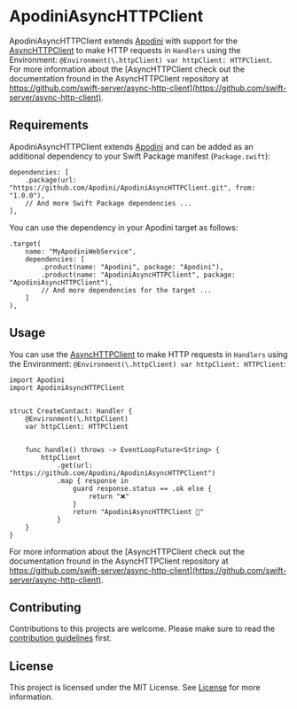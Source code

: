# ApodiniAsyncHTTPClient

ApodiniAsyncHTTPClient extends [Apodini](https://github.com/Apodini/Apodini) with support for the [AsyncHTTPClient](https://github.com/swift-server/async-http-client) to make HTTP requests in `Handlers` using the Environment: `@Environment(\.httpClient) var httpClient: HTTPClient`.  
For more information about the [AsyncHTTPClient check out the documentation fround in the AsyncHTTPClient repository at https://github.com/swift-server/async-http-client](https://github.com/swift-server/async-http-client).

## Requirements

ApodiniAsyncHTTPClient extends [Apodini](https://github.com/Apodini/Apodini) and can be added as an additional dependency to your Swift Package manifest (`Package.swift`):
```
dependencies: [
    .package(url: "https://github.com/Apodini/ApodiniAsyncHTTPClient.git", from: "1.0.0"),
    // And more Swift Package dependencies ...
],
```
You can use the dependency in your Apodini target as follows:
```
.target(
    name: "MyApodiniWebService",
    dependencies: [
        .product(name: "Apodini", package: "Apodini"),
        .product(name: "ApodiniAsyncHTTPClient", package: "ApodiniAsyncHTTPClient"),
        // And more dependencies for the target ...
    ]
),
```

## Usage


You can use the [AsyncHTTPClient](https://github.com/swift-server/async-http-client) to make HTTP requests in `Handlers` using the Environment: `@Environment(\.httpClient) var httpClient: HTTPClient`:
```
import Apodini
import ApodiniAsyncHTTPClient


struct CreateContact: Handler {
    @Environment(\.httpClient)
    var httpClient: HTTPClient
    
    
    func handle() throws -> EventLoopFuture<String> {
        httpClient
            .get(url: "https://github.com/Apodini/ApodiniAsyncHTTPClient")
            .map { response in
                guard response.status == .ok else {
                    return "❌"
                }
                return "ApodiniAsyncHTTPClient 🚀"
            }
    }
}

```
For more information about the [AsyncHTTPClient check out the documentation fround in the AsyncHTTPClient repository at https://github.com/swift-server/async-http-client](https://github.com/swift-server/async-http-client).


## Contributing
Contributions to this projects are welcome. Please make sure to read the [contribution guidelines](https://github.com/Apodini/.github/blob/release/CONTRIBUTING.md) first.

## License
This project is licensed under the MIT License. See [License](https://github.com/Apodini/Template-Repository/blob/release/LICENSE) for more information.
